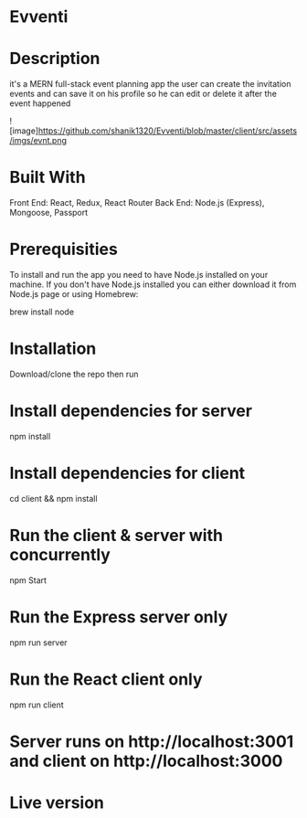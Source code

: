 # Evventi

# Description
it's a MERN full-stack event planning app 
the user can create the invitation events and can save it on his profile so he can edit or delete it after the event happened

![image]https://github.com/shanik1320/Evventi/blob/master/client/src/assets/imgs/evnt.png

# Built With
Front End: React, Redux, React Router 
Back End: Node.js (Express), Mongoose, Passport

# Prerequisities
To install and run the app you need to have Node.js installed on your machine. If you don't have Node.js installed you can either download it from Node.js page or using Homebrew:

brew install node

# Installation

Download/clone the repo then run

# Install dependencies for server
npm install

# Install dependencies for client
cd client && npm install

# Run the client & server with concurrently
npm Start

# Run the Express server only
npm run server

# Run the React client only
npm run client

# Server runs on http://localhost:3001 and client on http://localhost:3000


# Live version
